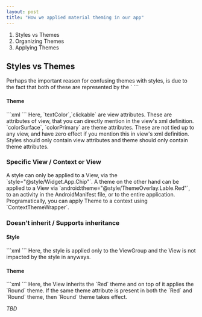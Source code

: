 ```yaml
---
layout: post
title: "How we applied material theming in our app"
---
```


1. Styles vs Themes
2. Organizing Themes
3. Applying Themes

<h2>Styles vs Themes</h2>
Perhaps the important reason for confusing themes with styles, is due to the fact that
both of these are represented by the `<style>` tag. But these two cannot be more different
from each other.

|                    Style                    |                Theme               |
|:-------------------------------------------:|:----------------------------------:|
| view attributes                             | theme attributes                   |
| applied to single view                      | applied to context, view           |
| doesn't inherit from higher up in hierarchy | supports inheritance and overrides |

<h3>View attributes / Theme attributes</h3>
<h4>Style</h4>
```xml
<style name="Widget.App.Chip" parent="Widget.MaterialComponents.Chip.Choice">
    <item name="chipStrokeWidth">1dp</item>
    <item name="android:textColor">?colorPrimary</item>
    <item name="android:clickable">false</item>
</style>
```
<h4>Theme</h4>
```xml
<style name="ThemeOverlay.Label.Red" parent="">
    <item name="colorSurface">@color/red</item>
    <item name="colorOnSurface">@color/white</item>
    <item name="colorPrimary">@color/purple</item>
</style>
```
Here, `textColor`,`clickable` are view attributes. These are attributes of view, that you can
directly mention in the view's xml definition. `colorSurface`, `colorPrimary` are theme attributes.
These are not tied up to any view, and have zero effect if you mention this in view's xml definition.
Styles should only contain view attributes and theme should only contain theme attributes.

<h3>Specific View / Context or View</h3>
A style can only be applied to a View, via the `style="@style/Widget.App.Chip"`. A theme
on the other hand can be applied to a View via `android:theme="@style/ThemeOverlay.Lable.Red"`, to an
activity in the AndroidManifest file, or to the entire application. Programatically, you
can apply Theme to a context using `ContextThemeWrapper`.

<h3>Doesn't inherit / Supports inheritance</h3>
<h4>Style</h4>
```xml
<ViewGroup style="@style/Widget.App.ViewGroup">
    <View/>
</ViewGroup>
```
Here, the style is applied only to the ViewGroup and the View is not impacted by the style in anyways.
<h4>Theme</h4>
```xml
<ViewGroup android:theme="@style/ThemeOverlay.App.Red">
    <View android:theme="@style/ThemeOverlay.App.Round"/>
</ViewGroup>
```
Here, the View inherits the `Red` theme and on top of it applies the `Round` theme.
If the same theme attribute is present in both the `Red` and `Round` theme, then `Round`
theme takes effect.

*TBD*